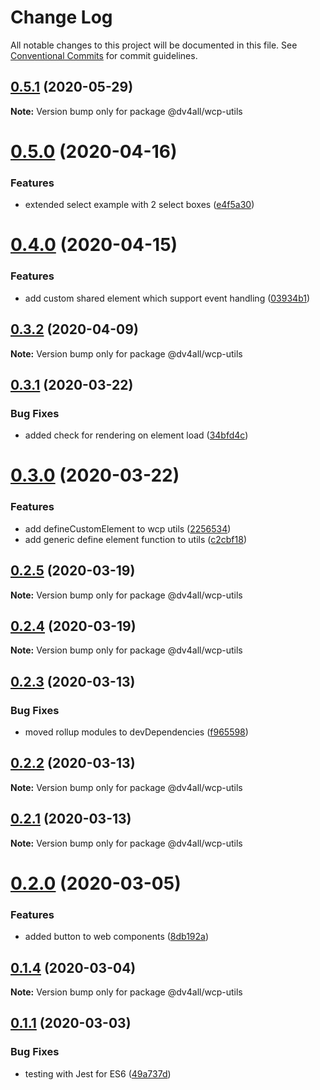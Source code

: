 # Change Log

All notable changes to this project will be documented in this file.
See [Conventional Commits](https://conventionalcommits.org) for commit guidelines.

## [0.5.1](https://github.com/dmijatovic/nuxt-next-lerna/compare/@dv4all/wcp-utils@0.5.0...@dv4all/wcp-utils@0.5.1) (2020-05-29)

**Note:** Version bump only for package @dv4all/wcp-utils





# [0.5.0](https://github.com/dmijatovic/nuxt-next-lerna/compare/@dv4all/wcp-utils@0.4.0...@dv4all/wcp-utils@0.5.0) (2020-04-16)


### Features

* extended select example with 2 select boxes ([e4f5a30](https://github.com/dmijatovic/nuxt-next-lerna/commit/e4f5a301442fae44eef9e5565468d2560e9e114a))





# [0.4.0](https://github.com/dmijatovic/nuxt-next-lerna/compare/@dv4all/wcp-utils@0.3.2...@dv4all/wcp-utils@0.4.0) (2020-04-15)


### Features

* add custom shared element which support event handling ([03934b1](https://github.com/dmijatovic/nuxt-next-lerna/commit/03934b17be76d9ddad219c3621e40273843639d9))





## [0.3.2](https://github.com/dmijatovic/nuxt-next-lerna/compare/@dv4all/wcp-utils@0.3.1...@dv4all/wcp-utils@0.3.2) (2020-04-09)

**Note:** Version bump only for package @dv4all/wcp-utils





## [0.3.1](https://github.com/dmijatovic/nuxt-next-lerna/compare/@dv4all/wcp-utils@0.3.0...@dv4all/wcp-utils@0.3.1) (2020-03-22)


### Bug Fixes

* added check for rendering on element load ([34bfd4c](https://github.com/dmijatovic/nuxt-next-lerna/commit/34bfd4c846e073eb626b3c9bdb35dd8f10588663))





# [0.3.0](https://github.com/dmijatovic/nuxt-next-lerna/compare/@dv4all/wcp-utils@0.2.5...@dv4all/wcp-utils@0.3.0) (2020-03-22)


### Features

* add defineCustomElement to wcp utils ([2256534](https://github.com/dmijatovic/nuxt-next-lerna/commit/2256534982f3679c0e52105b972cc695e43a1f26))
* add generic define element function to utils ([c2cbf18](https://github.com/dmijatovic/nuxt-next-lerna/commit/c2cbf18b564ada9ecbe559bebc6975a241cc55dc))





## [0.2.5](https://github.com/dmijatovic/nuxt-next-lerna/compare/@dv4all/wcp-utils@0.2.4...@dv4all/wcp-utils@0.2.5) (2020-03-19)

**Note:** Version bump only for package @dv4all/wcp-utils





## [0.2.4](https://github.com/dmijatovic/nuxt-next-lerna/compare/@dv4all/wcp-utils@0.2.3...@dv4all/wcp-utils@0.2.4) (2020-03-19)

**Note:** Version bump only for package @dv4all/wcp-utils





## [0.2.3](https://github.com/dmijatovic/nuxt-next-lerna/compare/@dv4all/wcp-utils@0.2.2...@dv4all/wcp-utils@0.2.3) (2020-03-13)


### Bug Fixes

* moved rollup modules to devDependencies ([f965598](https://github.com/dmijatovic/nuxt-next-lerna/commit/f965598c3c3587b393dfb57b6e05e2b8326a77d5))





## [0.2.2](https://github.com/dmijatovic/nuxt-next-lerna/compare/@dv4all/wcp-utils@0.2.1...@dv4all/wcp-utils@0.2.2) (2020-03-13)

**Note:** Version bump only for package @dv4all/wcp-utils





## [0.2.1](https://github.com/dmijatovic/nuxt-next-lerna/compare/@dv4all/wcp-utils@0.2.0...@dv4all/wcp-utils@0.2.1) (2020-03-13)

**Note:** Version bump only for package @dv4all/wcp-utils





# [0.2.0](https://github.com/dmijatovic/nuxt-next-lerna/compare/@dv4all/wcp-utils@0.1.4...@dv4all/wcp-utils@0.2.0) (2020-03-05)


### Features

* added button to web components ([8db192a](https://github.com/dmijatovic/nuxt-next-lerna/commit/8db192a2479da07b461715d1b6311f2f1b4ab611))





## [0.1.4](https://github.com/dmijatovic/nuxt-next-lerna/compare/@dv4all/wcp-utils@0.1.3...@dv4all/wcp-utils@0.1.4) (2020-03-04)

**Note:** Version bump only for package @dv4all/wcp-utils





## [0.1.1](https://github.com/dmijatovic/nuxt-next-lerna/compare/@dv4all/wcp-utils@0.1.0...@dv4all/wcp-utils@0.1.1) (2020-03-03)


### Bug Fixes

* testing with Jest for ES6 ([49a737d](https://github.com/dmijatovic/nuxt-next-lerna/commit/49a737d5d8dd4dbc40a7108fc33b8642a9e6ed61))
